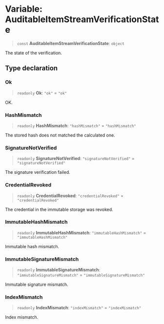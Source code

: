 # Variable: AuditableItemStreamVerificationState

> `const` **AuditableItemStreamVerificationState**: `object`

The state of the verification.

## Type declaration

### Ok

> `readonly` **Ok**: `"ok"` = `"ok"`

OK.

### HashMismatch

> `readonly` **HashMismatch**: `"hashMismatch"` = `"hashMismatch"`

The stored hash does not matched the calculated one.

### SignatureNotVerified

> `readonly` **SignatureNotVerified**: `"signatureNotVerified"` = `"signatureNotVerified"`

The signature verification failed.

### CredentialRevoked

> `readonly` **CredentialRevoked**: `"credentialRevoked"` = `"credentialRevoked"`

The credential in the immutable storage was revoked.

### ImmutableHashMismatch

> `readonly` **ImmutableHashMismatch**: `"immutableHashMismatch"` = `"immutableHashMismatch"`

Immutable hash mismatch.

### ImmutableSignatureMismatch

> `readonly` **ImmutableSignatureMismatch**: `"immutableSignatureMismatch"` = `"immutableSignatureMismatch"`

Immutable signature mismatch.

### IndexMismatch

> `readonly` **IndexMismatch**: `"indexMismatch"` = `"indexMismatch"`

Index mismatch.
